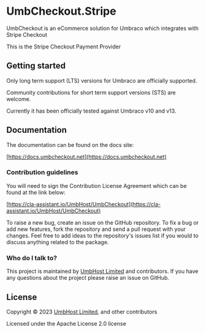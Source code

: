 # UmbCheckout.Stripe

UmbCheckout is an eCommerce solution for Umbraco which integrates with Stripe Checkout

This is the Stripe Checkout Payment Provider

## Getting started

Only long term support (LTS) versions for Umbraco are officially supported.

Community contributions for short term support versions (STS) are welcome.

Currently it has been officially tested against Umbraco v10 and v13.

## Documentation

The documentation can be found on the docs site:

[https://docs.umbcheckout.net](https://docs.umbcheckout.net)

### Contribution guidelines

You will need to sign the Contribution License Agreement which can be found at the link below:

[https://cla-assistant.io/UmbHost/UmbCheckout](https://cla-assistant.io/UmbHost/UmbCheckout)

To raise a new bug, create an issue on the GitHub repository. To fix a bug or add new features, fork the repository and send a pull request with your changes. Feel free to add ideas to the repository's issues list if you would to discuss anything related to the package.

### Who do I talk to?
This project is maintained by [UmbHost Limited](https://umbhost.net) and contributors. If you have any questions about the project please raise an issue on GitHub.

## License

Copyright &copy; 2023 [UmbHost Limited](https://umbhost.net), and other contributors

Licensed under the Apache License 2.0 license
